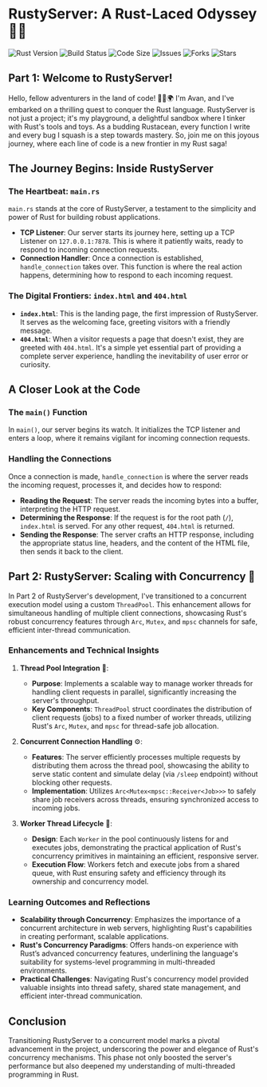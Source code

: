 # RustyServer: A Rust-Laced Odyssey 🚀🦀

![Rust Version](https://img.shields.io/badge/rust-1.75.0-orange.svg)
![Build Status](https://github.com/AvanAvi/Rust_Server_Project/actions/workflows/rust.yml/badge.svg?branch=main)
![Code Size](https://img.shields.io/github/languages/code-size/AvanAvi/Rust_Server_Project)
![Issues](https://img.shields.io/github/issues/AvanAvi/Rust_Server_Project)
![Forks](https://img.shields.io/github/forks/AvanAvi/Rust_Server_Project)
![Stars](https://img.shields.io/github/stars/AvanAvi/Rust_Server_Project)

## Part 1: Welcome to RustyServer!
Hello, fellow adventurers in the land of code! 👨‍💻🌍 I'm Avan, and I've embarked on a thrilling quest to conquer the Rust language. RustyServer is not just a project; it's my playground, a delightful sandbox where I tinker with Rust's tools and toys. As a budding Rustacean, every function I write and every bug I squash is a step towards mastery. So, join me on this joyous journey, where each line of code is a new frontier in my Rust saga!

## The Journey Begins: Inside RustyServer

### The Heartbeat: `main.rs`
`main.rs` stands at the core of RustyServer, a testament to the simplicity and power of Rust for building robust applications.

- **TCP Listener**: Our server starts its journey here, setting up a TCP Listener on `127.0.0.1:7878`. This is where it patiently waits, ready to respond to incoming connection requests.
- **Connection Handler**: Once a connection is established, `handle_connection` takes over. This function is where the real action happens, determining how to respond to each incoming request.

### The Digital Frontiers: `index.html` and `404.html`
- **`index.html`**: This is the landing page, the first impression of RustyServer. It serves as the welcoming face, greeting visitors with a friendly message.
- **`404.html`**: When a visitor requests a page that doesn't exist, they are greeted with `404.html`. It's a simple yet essential part of providing a complete server experience, handling the inevitability of user error or curiosity.

## A Closer Look at the Code

### The `main()` Function
In `main()`, our server begins its watch. It initializes the TCP listener and enters a loop, where it remains vigilant for incoming connection requests.

### Handling the Connections
Once a connection is made, `handle_connection` is where the server reads the incoming request, processes it, and decides how to respond:

- **Reading the Request**: The server reads the incoming bytes into a buffer, interpreting the HTTP request.
- **Determining the Response**: If the request is for the root path (`/`), `index.html` is served. For any other request, `404.html` is returned.
- **Sending the Response**: The server crafts an HTTP response, including the appropriate status line, headers, and the content of the HTML file, then sends it back to the client.


## Part 2: RustyServer: Scaling with Concurrency 🚀
In Part 2 of RustyServer's development, I've transitioned to a concurrent execution model using a custom `ThreadPool`. This enhancement allows for simultaneous handling of multiple client connections, showcasing Rust's robust concurrency features through `Arc`, `Mutex`, and `mpsc` channels for safe, efficient inter-thread communication.

### Enhancements and Technical Insights

1. **Thread Pool Integration** 🧵:
   - **Purpose**: Implements a scalable way to manage worker threads for handling client requests in parallel, significantly increasing the server's throughput.
   - **Key Components**: `ThreadPool` struct coordinates the distribution of client requests (jobs) to a fixed number of worker threads, utilizing Rust's `Arc`, `Mutex`, and `mpsc` for thread-safe job allocation.

2. **Concurrent Connection Handling** ⚙️:
   - **Features**: The server efficiently processes multiple requests by distributing them across the thread pool, showcasing the ability to serve static content and simulate delay (via `/sleep` endpoint) without blocking other requests.
   - **Implementation**: Utilizes `Arc<Mutex<mpsc::Receiver<Job>>>` to safely share job receivers across threads, ensuring synchronized access to incoming jobs.

3. **Worker Thread Lifecycle** 👷:
   - **Design**: Each `Worker` in the pool continuously listens for and executes jobs, demonstrating the practical application of Rust's concurrency primitives in maintaining an efficient, responsive server.
   - **Execution Flow**: Workers fetch and execute jobs from a shared queue, with Rust ensuring safety and efficiency through its ownership and concurrency model.

### Learning Outcomes and Reflections

- **Scalability through Concurrency**: Emphasizes the importance of a concurrent architecture in web servers, highlighting Rust's capabilities in creating performant, scalable applications.
- **Rust's Concurrency Paradigms**: Offers hands-on experience with Rust’s advanced concurrency features, underlining the language's suitability for systems-level programming in multi-threaded environments.
- **Practical Challenges**: Navigating Rust's concurrency model provided valuable insights into thread safety, shared state management, and efficient inter-thread communication.

## Conclusion

Transitioning RustyServer to a concurrent model marks a pivotal advancement in the project, underscoring the power and elegance of Rust's concurrency mechanisms. This phase not only boosted the server's performance but also deepened my understanding of multi-threaded programming in Rust.



